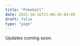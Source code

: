 ```yaml
---
title: "Pokeball"
date: 2022-10-16T21:00:36-04:00
draft: false
type: "page"
---
```


Updates coming soon.